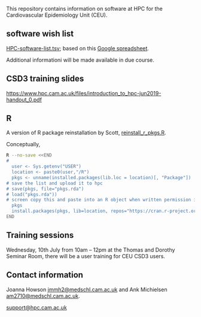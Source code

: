 This repository contains information on software at HPC for the Cardiovascular Epidemiology Unit (CEU).

## software wish list

[HPC-software-list.tsv](HPC-software-list.tsv); based on this [Google spreadsheet](https://docs.google.com/spreadsheets/d/15KYXH-B0xJg7GEHjPpFOH1VRDc-Nj5rrejEoyLoMuU4/edit?usp=sharing).

Additional informationi will be made available in due course.

## CSD3 training slides

https://www.hpc.cam.ac.uk/files/introduction_to_hpc-jun2019-handout_0.pdf

## R

A version of R package reinstallation by Scott, [reinstall_r_pkgs.R](reinstall_r_pkgs.R).

Conceptually,

```bash
R --no-save <<END
# 
  user <- Sys.getenv("USER")
  location <- paste0(user,"/R")
  pkgs <- unname(installed.packages(lib.loc = location)[, "Package"])
# save the list and upload it to hpc
# save(pkgs, file="pkgs.rda")
# load("pkgs.rda"))
# screen copy this and paste into an R object when written permission is disabled
  pkgs
  install.packages(pkgs, lib=location, repos="https://cran.r-project.org")
END
```

## Training sessions

Wednesday, 10th July from 10am – 12pm at the Thomas and Dorothy Seminar Room, there will be a user training for CEU CSD3 users.

## Contact information

Joanna Howson <jmmh2@medschl.cam.ac.uk> and Ank Michielsen <am2710@medschl.cam.ac.uk>.

support@hpc.cam.ac.uk
